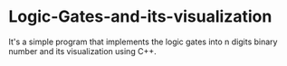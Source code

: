 # Logic-Gates-and-its-visualization
It's a simple program that implements the logic gates into n digits binary number and its visualization using C++.
